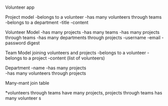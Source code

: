 Volunteer app 

Project model 
-belongs to a volunteer 
-has many volunteers through teams
-belongs to a department
-title
-content 

Volunteer Model
-has many projects
-has many teams
-has many projects through teams
-has many departments through projects
-username
-email
-password digest 

Team Model joining volunteers and projects 
-belongs to a volunteer 
-belongs to a project 
-content (list of volunteers)


Department
-name 
-has many projects   
-has many volunteers through projects 

Many-mant join table 

*volunteers through teams have many projects, projects through teams has many volunteer s 